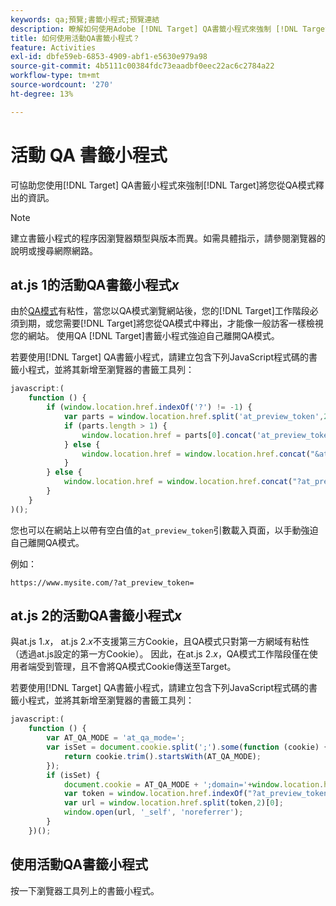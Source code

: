 ```yaml
---
keywords: qa;預覽;書籤小程式;預覽連結
description: 瞭解如何使用Adobe [!DNL Target] QA書籤小程式來強制 [!DNL Target] 將您從QA模式中釋出。
title: 如何使用活動QA書籤小程式？
feature: Activities
exl-id: dbfe59eb-6853-4909-abf1-e5630e979a98
source-git-commit: 4b5111c00384fdc73eaadbf0eec22ac6c2784a22
workflow-type: tm+mt
source-wordcount: '270'
ht-degree: 13%

---
```


# 活動 QA 書籤小程式

可協助您使用[!DNL Target] QA書籤小程式來強制[!DNL Target]將您從QA模式釋出的資訊。

>[!NOTE]
>
>建立書籤小程式的程序因瀏覽器類型與版本而異。如需具體指示，請參閱瀏覽器的說明或搜尋網際網路。

## at.js 1的活動QA書籤小程式&#x200B;*x*

由於[QA模式](/help/main/c-activities/c-activity-qa/activity-qa.md)有粘性，當您以QA模式瀏覽網站後，您的[!DNL Target]工作階段必須到期，或您需要[!DNL Target]將您從QA模式中釋出，才能像一般訪客一樣檢視您的網站。 使用QA [!DNL Target]書籤小程式強迫自己離開QA模式。

若要使用[!DNL Target] QA書籤小程式，請建立包含下列JavaScript程式碼的書籤小程式，並將其新增至瀏覽器的書籤工具列：

```javascript
javascript:(
    function () {
        if (window.location.href.indexOf('?') != -1) {
            var parts = window.location.href.split('at_preview_token',2);
            if (parts.length > 1) {
                window.location.href = parts[0].concat('at_preview_token=');
            } else {
                window.location.href = window.location.href.concat("&at_preview_token=")
            }
        } else {
            window.location.href = window.location.href.concat("?at_preview_token=")
        }
    }
)();
```

您也可以在網站上以帶有空白值的`at_preview_token`引數載入頁面，以手動強迫自己離開QA模式。

例如：

`https://www.mysite.com/?at_preview_token=`

## at.js 2的活動QA書籤小程式&#x200B;*x*

與at.js 1.*x*， at.js 2.*x*&#x200B;不支援第三方Cookie，且QA模式只對第一方網域有粘性（透過at.js設定的第一方Cookie）。 因此，在at.js 2.*x*，QA模式工作階段僅在使用者端受到管理，且不會將QA模式Cookie傳送至Target。

若要使用[!DNL Target] QA書籤小程式，請建立包含下列JavaScript程式碼的書籤小程式，並將其新增至瀏覽器的書籤工具列：

```javascript
javascript:(
    function () {
        var AT_QA_MODE = 'at_qa_mode=';
        var isSet = document.cookie.split(';').some(function (cookie) {
            return cookie.trim().startsWith(AT_QA_MODE);
        });
        if (isSet) {            
            document.cookie = AT_QA_MODE + ';domain='+window.location.hostname+";Path=/; Max-Age=-0;";
            var token = window.location.href.indexOf("?at_preview_token")<0? "&at_preview_token" : "?at_preview_token";
            var url = window.location.href.split(token,2)[0];
            window.open(url, '_self', 'noreferrer');
        }
    })(); 
```

## 使用活動QA書籤小程式

按一下瀏覽器工具列上的書籤小程式。
